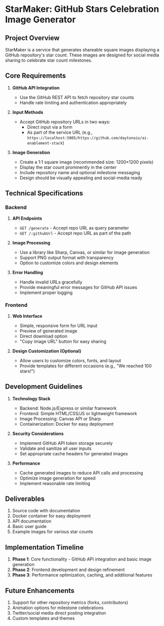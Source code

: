 # StarMaker: GitHub Stars Celebration Image Generator

## Project Overview
StarMaker is a service that generates shareable square images displaying a GitHub repository's star count. These images are designed for social media sharing to celebrate star count milestones.

## Core Requirements

1. **GitHub API Integration**
   - Use the GitHub REST API to fetch repository star counts
   - Handle rate limiting and authentication appropriately

2. **Input Methods**
   - Accept GitHub repository URLs in two ways:
     - Direct input via a form
     - As part of the service URL (e.g., `https://localhost:5005/https://github.com/daytonaio/ai-enablement-stack`)

3. **Image Generation**
   - Create a 1:1 square image (recommended size: 1200×1200 pixels)
   - Display the star count prominently in the center
   - Include repository name and optional milestone messaging
   - Design should be visually appealing and social-media ready

## Technical Specifications

### Backend

1. **API Endpoints**
   - `GET /generate` - Accept repo URL as query parameter
   - `GET /:githubUrl` - Accept repo URL as part of the path

2. **Image Processing**
   - Use a library like Sharp, Canvas, or similar for image generation
   - Support PNG output format with transparency
   - Option to customize colors and design elements

3. **Error Handling**
   - Handle invalid URLs gracefully
   - Provide meaningful error messages for GitHub API issues
   - Implement proper logging

### Frontend

1. **Web Interface**
   - Simple, responsive form for URL input
   - Preview of generated image
   - Direct download option
   - "Copy image URL" button for easy sharing

2. **Design Customization (Optional)**
   - Allow users to customize colors, fonts, and layout
   - Provide templates for different occasions (e.g., "We reached 100 stars!")

## Development Guidelines

1. **Technology Stack**
   - Backend: Node.js/Express or similar framework
   - Frontend: Simple HTML/CSS/JS or lightweight framework
   - Image Processing: Canvas API or Sharp
   - Containerization: Docker for easy deployment

2. **Security Considerations**
   - Implement GitHub API token storage securely
   - Validate and sanitize all user inputs
   - Set appropriate cache headers for generated images

3. **Performance**
   - Cache generated images to reduce API calls and processing
   - Optimize image generation for speed
   - Implement reasonable rate limiting

## Deliverables

1. Source code with documentation
2. Docker container for easy deployment
3. API documentation
4. Basic user guide
5. Example images for various star counts

## Implementation Timeline

1. **Phase 1**: Core functionality - GitHub API integration and basic image generation
2. **Phase 2**: Frontend development and design refinement
3. **Phase 3**: Performance optimization, caching, and additional features

## Future Enhancements

1. Support for other repository metrics (forks, contributors)
2. Animation options for milestone celebrations
3. Twitter/social media direct posting integration
4. Custom templates and themes
